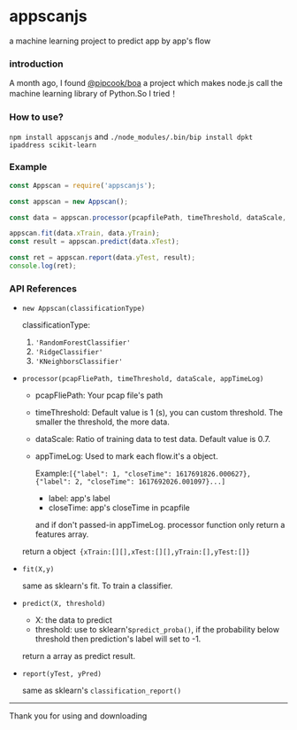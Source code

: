 # appscanjs
a machine learning project to predict app by app's flow

### introduction

A month ago, I found [@pipcook/boa](https://alibaba.github.io/pipcook/#/manual/intro-to-boa) a project which makes  node.js call the machine learning library of Python.So I tried！



### How to use?

`npm install appscanjs` and `./node_modules/.bin/bip install dpkt ipaddress scikit-learn`



### Example

```javascript
const Appscan = require('appscanjs');

const appscan = new Appscan();

const data = appscan.processor(pcapfilePath, timeThreshold, dataScale, appTimeLog);

appscan.fit(data.xTrain, data.yTrain);
const result = appscan.predict(data.xTest);

const ret = appscan.report(data.yTest, result);
console.log(ret);

```



### API References

- `new Appscan(classificationType)`

  classificationType:

  1. `'RandomForestClassifier'`
  2. `'RidgeClassifier'`
  3. `'KNeighborsClassifier'`

- `processor(pcapFliePath, timeThreshold, dataScale, appTimeLog)`

  - pcapFliePath: Your pcap file's path

  - timeThreshold: Default value is 1 (s), you can custom threshold. The smaller the threshold, the more data.

  - dataScale: Ratio of training data to test data. Default value is 0.7.

  - appTimeLog:  Used to mark each flow.it's a object.

    Example:` [{"label": 1, "closeTime": 1617691826.000627}, {"label": 2, "closeTime": 1617692026.001097}...] `

    - label: app's label
    - closeTime: app's closeTime in pcapfile

    and if don't passed-in appTimeLog. processor function only return a   features array. 

  return a object` {xTrain:[][],xTest:[][],yTrain:[],yTest:[]}`

- `fit(X,y)`

  same as sklearn's fit. To train a classifier.

- `predict(X, threshold)`

  - X: the data to predict
  - threshold: use to sklearn's`predict_proba()`, if the probability below threshold then prediction's label will set to -1.

  return a array as predict result.

- `report(yTest, yPred)`

  same as sklearn's `classification_report()`

---

Thank you for using and downloading